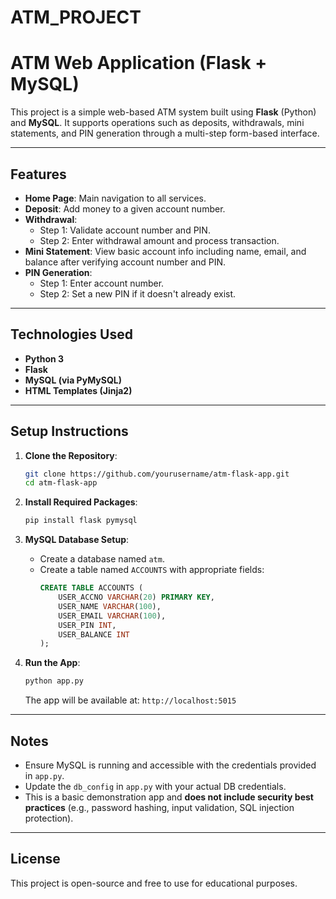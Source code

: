 # ATM_PROJECT
# ATM Web Application (Flask + MySQL)

This project is a simple web-based ATM system built using **Flask** (Python) and **MySQL**. It supports operations such as deposits, withdrawals, mini statements, and PIN generation through a multi-step form-based interface.

---

## Features

- **Home Page**: Main navigation to all services.
- **Deposit**: Add money to a given account number.
- **Withdrawal**:
  - Step 1: Validate account number and PIN.
  - Step 2: Enter withdrawal amount and process transaction.
- **Mini Statement**: View basic account info including name, email, and balance after verifying account number and PIN.
- **PIN Generation**:
  - Step 1: Enter account number.
  - Step 2: Set a new PIN if it doesn't already exist.

---

## Technologies Used

- **Python 3**
- **Flask**
- **MySQL (via PyMySQL)**
- **HTML Templates (Jinja2)**

---

## Setup Instructions

1. **Clone the Repository**:
    ```bash
    git clone https://github.com/yourusername/atm-flask-app.git
    cd atm-flask-app
    ```

2. **Install Required Packages**:
    ```bash
    pip install flask pymysql
    ```

3. **MySQL Database Setup**:
    - Create a database named `atm`.
    - Create a table named `ACCOUNTS` with appropriate fields:
      ```sql
      CREATE TABLE ACCOUNTS (
          USER_ACCNO VARCHAR(20) PRIMARY KEY,
          USER_NAME VARCHAR(100),
          USER_EMAIL VARCHAR(100),
          USER_PIN INT,
          USER_BALANCE INT
      );
      ```

4. **Run the App**:
    ```bash
    python app.py
    ```

    The app will be available at: `http://localhost:5015`

---

## Notes

- Ensure MySQL is running and accessible with the credentials provided in `app.py`.
- Update the `db_config` in `app.py` with your actual DB credentials.
- This is a basic demonstration app and **does not include security best practices** (e.g., password hashing, input validation, SQL injection protection).

---

## License

This project is open-source and free to use for educational purposes.
